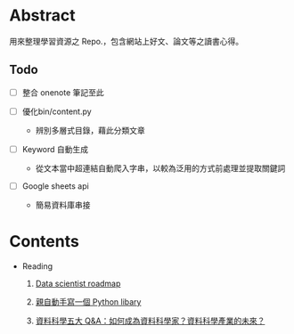 # Abstract 

用來整理學習資源之 Repo.，包含網站上好文、論文等之讀書心得。

## Todo

- [ ] 整合 onenote 筆記至此

- [ ] 優化bin/content.py
	
	- 辨別多層式目錄，藉此分類文章

- [ ] Keyword 自動生成

	- 從文本當中超連結自動爬入字串，以較為泛用的方式前處理並提取關鍵詞

- [ ] Google sheets api

	- 簡易資料庫串接

# Contents

- Reading

	1. [Data scientist roadmap](https://github.com/ShemYu/learning-resource/blob/master/reading/Data%20scientist%20roadmap.md)

	1. [親自動手寫一個 Python libary](https://github.com/ShemYu/learning-resource/blob/master/reading/親自動手寫一個%20Python%20libary.md)

	1. [資料科學五大 Q&A：如何成為資料科學家？資料科學產業的未來？](https://github.com/ShemYu/learning-resource/blob/master/reading/資料科學五大%20Q&A：如何成為資料科學家？資料科學產業的未來？.md)

